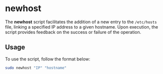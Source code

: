 # newhost

The **newhost** script facilitates the addition of a new entry to the `/etc/hosts` file, linking a specified IP address to a given hostname. Upon execution, the script provides feedback on the success or failure of the operation.

## Usage

To use the script, follow the format below:

```bash
sudo newhost "IP" "hostname"
